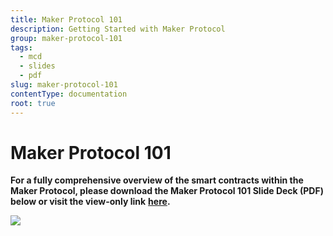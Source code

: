 ```yaml
---
title: Maker Protocol 101
description: Getting Started with Maker Protocol
group: maker-protocol-101
tags:
  - mcd
  - slides
  - pdf
slug: maker-protocol-101
contentType: documentation
root: true
---
```


# Maker Protocol 101

**For a fully comprehensive overview of the smart contracts within the Maker Protocol, please download the Maker Protocol 101 Slide Deck \(PDF\) below or visit the view-only link** [**here**](https://drive.google.com/file/d/1bEOlNk2xUXgwy0I_UlB_8tPPZ8mH1gy9/view?usp=sharing)**.**

![](/images/documentation/screen-shot-2019-11-17-at-11.24.44-pm.png)
